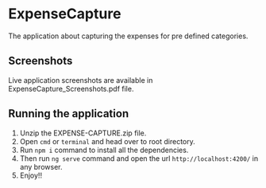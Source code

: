 # ExpenseCapture
The application about capturing the expenses for pre defined categories.

## Screenshots
Live application screenshots are available in ExpenseCapture_Screenshots.pdf file.

## Running the application
1. Unzip the EXPENSE-CAPTURE.zip file.
2. Open `cmd` or `terminal` and head over to root directory.
3. Run `npm i` command to install all the dependencies.
4. Then run `ng serve` command and open the url `http://localhost:4200/` in any browser.
5. Enjoy!!
